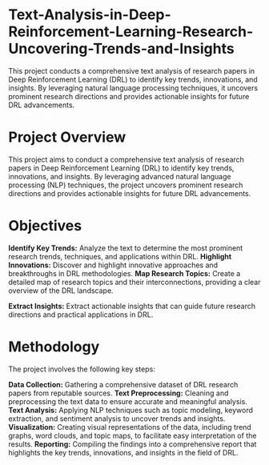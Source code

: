 # Text-Analysis-in-Deep-Reinforcement-Learning-Research-Uncovering-Trends-and-Insights
This project conducts a comprehensive text analysis of research papers in Deep Reinforcement Learning (DRL) to identify key trends, innovations, and insights. By leveraging natural language processing techniques, it uncovers prominent research directions and provides actionable insights for future DRL advancements.

# Project Overview

This project aims to conduct a comprehensive text analysis of research papers in Deep Reinforcement Learning (DRL) to identify key trends, innovations, and insights. By leveraging advanced natural language processing (NLP) techniques, the project uncovers prominent research directions and provides actionable insights for future DRL advancements.

# Objectives
**Identify Key Trends:** Analyze the text to determine the most prominent research trends, techniques, and applications within DRL.
**Highlight Innovations:** Discover and highlight innovative approaches and breakthroughs in DRL methodologies.
**Map Research Topics:** Create a detailed map of research topics and their interconnections, providing a clear overview of the DRL landscape.

**Extract Insights:** Extract actionable insights that can guide future research directions and practical applications in DRL.
# Methodology
The project involves the following key steps:

**Data Collection:** Gathering a comprehensive dataset of DRL research papers from reputable sources.
**Text Preprocessing:** Cleaning and preprocessing the text data to ensure accurate and meaningful analysis.
**Text Analysis:** Applying NLP techniques such as topic modeling, keyword extraction, and sentiment analysis to uncover trends and insights.
**Visualization:** Creating visual representations of the data, including trend graphs, word clouds, and topic maps, to facilitate easy interpretation of the results.
**Reporting:** Compiling the findings into a comprehensive report that highlights the key trends, innovations, and insights in the field of DRL.
